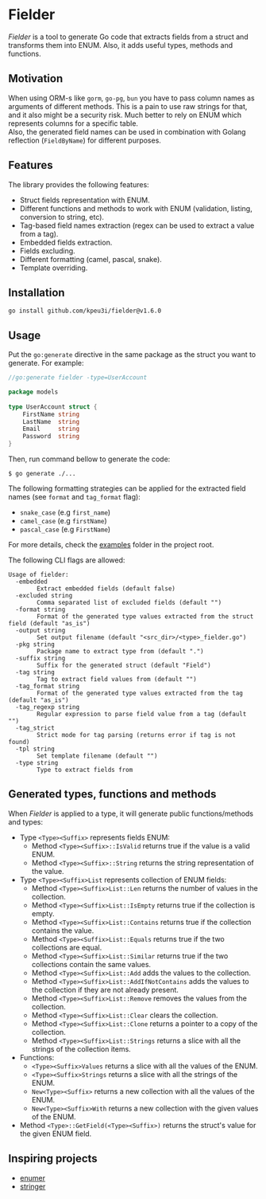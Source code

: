 # Fielder

*Fielder* is a tool to generate Go code that extracts fields from a struct and transforms them into ENUM.
Also, it adds useful types, methods and functions. 

## Motivation

When using ORM-s like `gorm`, `go-pg`, `bun` you have to pass column names as arguments of different methods.
This is a pain to use raw strings for that, and it also might be a security risk.
Much better to rely on ENUM which represents columns for a specific table.  
Also, the generated field names can be used in combination with Golang reflection (`FieldByName`) for different purposes.

## Features

The library provides the following features:

  * Struct fields representation with ENUM.
  * Different functions and methods to work with ENUM (validation, listing, conversion to string, etc).
  * Tag-based field names extraction (regex can be used to extract a value from a tag).
  * Embedded fields extraction.
  * Fields excluding.
  * Different formatting (camel, pascal, snake).
  * Template overriding.

## Installation

    go install github.com/kpeu3i/fielder@v1.6.0

## Usage

Put the `go:generate` directive in the same package as the struct you want to generate.
For example:

```go
//go:generate fielder -type=UserAccount

package models
 
type UserAccount struct {
    FirstName string
    LastName  string
    Email     string
    Password  string
}
```

Then, run command bellow to generate the code:

    $ go generate ./...

The following formatting strategies can be applied for the extracted field names (see `format` and `tag_format` flag):
 * `snake_case` (e.g `first_name`)
 * `camel_case` (e.g `firstName`)
 * `pascal_case` (e.g `FirstName`)

For more details, check the [examples](examples) folder in the project root. 

The following CLI flags are allowed:

```
Usage of fielder:
  -embedded
    	Extract embedded fields (default false)
  -excluded string
    	Comma separated list of excluded fields (default "")
  -format string
    	Format of the generated type values extracted from the struct field (default "as_is")
  -output string
    	Set output filename (default "<src_dir>/<type>_fielder.go")
  -pkg string
    	Package name to extract type from (default ".")
  -suffix string
    	Suffix for the generated struct (default "Field")
  -tag string
    	Tag to extract field values from (default "")
  -tag_format string
    	Format of the generated type values extracted from the tag (default "as_is")
  -tag_regexp string
    	Regular expression to parse field value from a tag (default "")
  -tag_strict
    	Strict mode for tag parsing (returns error if tag is not found)
  -tpl string
    	Set template filename (default "")
  -type string
    	Type to extract fields from
```

## Generated types, functions and methods

When *Fielder* is applied to a type, it will generate public functions/methods and types:

* Type `<Type><Suffix>` represents fields ENUM:
    * Method `<Type><Suffix>::IsValid` returns true if the value is a valid ENUM.
    * Method `<Type><Suffix>::String` returns the string representation of the value.
* Type `<Type><Suffix>List` represents collection of ENUM fields:
    * Method `<Type><Suffix>List::Len` returns the number of values in the collection.
    * Method `<Type><Suffix>List::IsEmpty` returns true if the collection is empty.
    * Method `<Type><Suffix>List::Contains` returns true if the collection contains the value.
    * Method `<Type><Suffix>List::Equals` returns true if the two collections are equal.
    * Method `<Type><Suffix>List::Similar` returns true if the two collections contain the same values.
    * Method `<Type><Suffix>List::Add` adds the values to the collection.
    * Method `<Type><Suffix>List::AddIfNotContains` adds the values to the collection if they are not already present.
    * Method `<Type><Suffix>List::Remove` removes the values from the collection.
    * Method `<Type><Suffix>List::Clear` clears the collection.
    * Method `<Type><Suffix>List::Clone` returns a pointer to a copy of the collection.
    * Method `<Type><Suffix>List::Strings` returns a slice with all the strings of the collection items.
* Functions:
    * `<Type><Suffix>Values` returns a slice with all the values of the ENUM.
    * `<Type><Suffix>Strings` returns a slice with all the strings of the ENUM.
    * `New<Type><Suffix>` returns a new collection with all the values of the ENUM.
    * `New<Type><Suffix>With` returns a new collection with the given values of the ENUM.
* Method `<Type>::GetField(<Type><Suffix>)` returns the struct's value for the given ENUM field.

## Inspiring projects
  * [enumer](https://github.com/dmarkham/enumer)
  * [stringer](https://pkg.go.dev/golang.org/x/tools/cmd/stringer)
